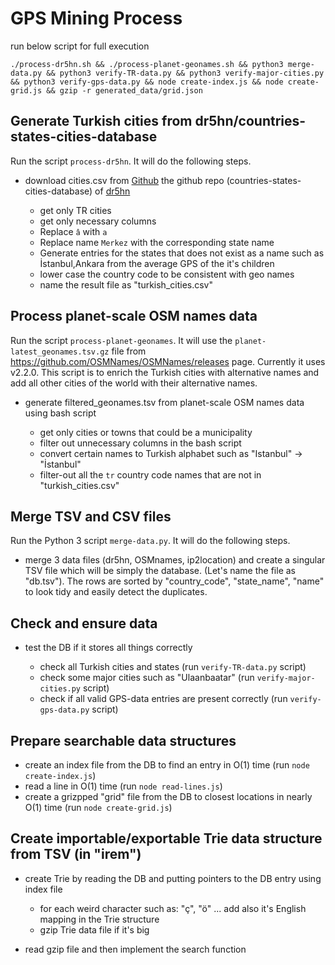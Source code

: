 # GPS Mining Process

run below script for full execution

```
./process-dr5hn.sh && ./process-planet-geonames.sh && python3 merge-data.py && python3 verify-TR-data.py && python3 verify-major-cities.py && python3 verify-gps-data.py && node create-index.js && node create-grid.js && gzip -r generated_data/grid.json
```

## Generate Turkish cities from dr5hn/countries-states-cities-database

Run the script `process-dr5hn`. It will do the following steps.

- download cities.csv from [Github](https://github.com/dr5hn/countries-states-cities-database/blob/master/csv/cities.csv) the github repo (countries-states-cities-database) of [dr5hn](https://github.com/dr5hn)

  - get only TR cities
  - get only necessary columns
  - Replace `â` with `a`
  - Replace name `Merkez` with the corresponding state name
  - Generate entries for the states that does not exist as a name such as İstanbul,Ankara from the average GPS of the it's children
  - lower case the country code to be consistent with geo names
  - name the result file as "turkish_cities.csv"

## Process planet-scale OSM names data

Run the script `process-planet-geonames`. It will use the `planet-latest_geonames.tsv.gz` file from https://github.com/OSMNames/OSMNames/releases page. Currently it uses v2.2.0. This script is to enrich the Turkish cities with alternative names and add all other cities of the world with their alternative names.

- generate filtered_geonames.tsv from planet-scale OSM names data using bash script

  - get only cities or towns that could be a municipality
  - filter out unnecessary columns in the bash script
  - convert certain names to Turkish alphabet such as "Istanbul" -> "İstanbul"
  - filter-out all the `tr` country code names that are not in "turkish_cities.csv"

## Merge TSV and CSV files

Run the Python 3 script `merge-data.py`. It will do the following steps.

- merge 3 data files (dr5hn, OSMnames, ip2location) and create a singular TSV file which will be simply the database. (Let's name the file as "db.tsv"). The rows are sorted by "country_code", "state_name", "name" to look tidy and easily detect the duplicates.

## Check and ensure data

- test the DB if it stores all things correctly

  - check all Turkish cities and states (run `verify-TR-data.py` script)
  - check some major cities such as "Ulaanbaatar" (run `verify-major-cities.py` script)
  - check if all valid GPS-data entries are present correctly (run `verify-gps-data.py` script)

## Prepare searchable data structures

- create an index file from the DB to find an entry in O(1) time (run `node create-index.js`)
- read a line in O(1) time (run `node read-lines.js`)
- create a grizpped "grid" file from the DB to closest locations in nearly O(1) time (run `node create-grid.js`)

## Create importable/exportable Trie data structure from TSV (in "irem")

- create Trie by reading the DB and putting pointers to the DB entry using index file

  - for each weird character such as: "ç", "ö" ... add also it's English mapping in the Trie structure
  - gzip Trie data file if it's big

- read gzip file and then implement the search function
